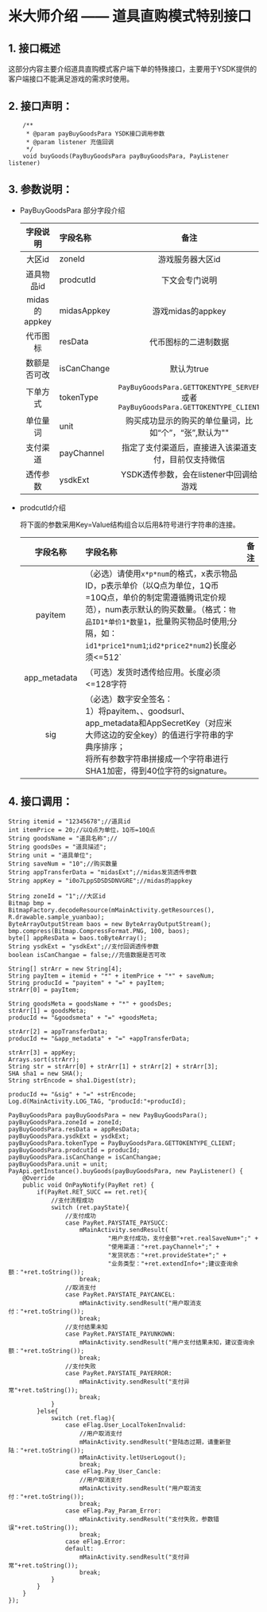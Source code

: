 # 米大师介绍 —— 道具直购模式特别接口

## 1. 接口概述

这部分内容主要介绍道具直购模式客户端下单的特殊接口，主要用于YSDK提供的客户端接口不能满足游戏的需求时使用。

## 2. 接口声明：

		/**
		 * @param payBuyGoodsPara YSDK接口调用参数
		 * @param listener 充值回调
		 */
		void buyGoods(PayBuyGoodsPara payBuyGoodsPara, PayListener listener)

## 3. 参数说明：

- PayBuyGoodsPara 部分字段介绍

	| 字段说明 | 字段名称 | 备注 |
	|:--:|:--|:--:|
	|大区id|zoneId| 游戏服务器大区id|
	|道具物品id|prodcutId| 下文会专门说明|
	|midas的appkey| midasAppkey | 游戏midas的appkey|
	|代币图标| resData | 代币图标的二进制数据|
	|数额是否可改|isCanChange| 默认为true|
	|下单方式|tokenType| `PayBuyGoodsPara.GETTOKENTYPE_SERVER` 或者 `PayBuyGoodsPara.GETTOKENTYPE_CLIENT`|
	|单位量词|unit| 购买成功显示的购买的单位量词，比如“个”，“张”,默认为""|
	|支付渠道|payChannel| 指定了支付渠道后，直接进入该渠道支付，目前仅支持微信|
	|透传参数|ysdkExt| YSDK透传参数，会在listener中回调给游戏|

- prodcutId介绍

	将下面的参数采用Key=Value结构组合以后用&符号进行字符串的连接。

	| 字段名称 | 字段名称 | 备注 |
	|:--:|:--|:--:|
	|payitem|（必选）请使用`x*p*num`的格式，x表示物品ID，p表示单价（以Q点为单位，1Q币=10Q点，单价的制定需遵循腾讯定价规范），num表示默认的购买数量。（格式：`物品ID1*单价1*数量1`，批量购买物品时使用;分隔，如：`id1*price1*num1`;`id2*price2*num2`)长度必须<=512`| |	|goodsurl|（可选）物品的图片url（长度<512字符）| |
	|app_metadata|（可选）发货时透传给应用。长度必须<=128字符| |
	|sig|（必选）数字安全签名：<BR>1）将payitem、、goodsurl、app_metadata和AppSecretKey（对应米大师这边的安全key）的值进行字符串的字典序排序；<BR>将所有参数字符串拼接成一个字符串进行SHA1加密，得到40位字符的signature。| |


## 4. 接口调用：

    String itemid = "12345678";//道具id
	int itemPrice = 20;//以Q点为单位，1Q币=10Q点
	String goodsName = "道具名称";//
	String goodsDes = "道具描述";
	String unit = "道具单位";
	String saveNum = "10";//购买数量
	String appTransferData = "midasExt";//midas发货透传参数
	String appKey = "i0o7LppSDSDSDNVGRE";//midas的appkey
	
	String zoneId = "1";//大区id
	Bitmap bmp = BitmapFactory.decodeResource(mMainActivity.getResources(), R.drawable.sample_yuanbao);
	ByteArrayOutputStream baos = new ByteArrayOutputStream();
	bmp.compress(Bitmap.CompressFormat.PNG, 100, baos);
	byte[] appResData = baos.toByteArray();
	String ysdkExt = "ysdkExt";//支付回调透传参数
	boolean isCanChangae = false;//充值数据是否可改
	
	String[] strArr = new String[4];
	String payItem = itemid + "*" + itemPrice + "*" + saveNum;
	String producId = "payitem" + "=" + payItem;
	strArr[0] = payItem;

	String goodsMeta = goodsName + "*" + goodsDes;
	strArr[1] = goodsMeta;
	producId += "&goodsmeta" + "=" +goodsMeta;

	strArr[2] = appTransferData;
	producId += "&app_metadata" + "=" +appTransferData;

	strArr[3] = appKey;
	Arrays.sort(strArr);
	String str = strArr[0] + strArr[1] + strArr[2] + strArr[3];
	SHA sha1 = new SHA();
	String strEncode = sha1.Digest(str);

	producId += "&sig" + "=" +strEncode;
	Log.d(MainActivity.LOG_TAG, "producId:"+producId);

	PayBuyGoodsPara payBuyGoodsPara = new PayBuyGoodsPara();
	payBuyGoodsPara.zoneId = zoneId;
	payBuyGoodsPara.resData = appResData;
	payBuyGoodsPara.ysdkExt = ysdkExt;
	payBuyGoodsPara.tokenType = PayBuyGoodsPara.GETTOKENTYPE_CLIENT;
	payBuyGoodsPara.prodcutId = producId;
	payBuyGoodsPara.isCanChange = isCanChangae;
	payBuyGoodsPara.unit = unit;
	PayApi.getInstance().buyGoods(payBuyGoodsPara, new PayListener() {
        @Override
        public void OnPayNotify(PayRet ret) {
            if(PayRet.RET_SUCC == ret.ret){
                //支付流程成功
                switch (ret.payState){
                    //支付成功
                    case PayRet.PAYSTATE_PAYSUCC:
                        mMainActivity.sendResult(
                                "用户支付成功，支付金额"+ret.realSaveNum+";" +
                                "使用渠道："+ret.payChannel+";" +
                                "发货状态："+ret.provideState+";" +
                                "业务类型："+ret.extendInfo+";建议查询余额："+ret.toString());
                        break;
                    //取消支付
                    case PayRet.PAYSTATE_PAYCANCEL:
                        mMainActivity.sendResult("用户取消支付："+ret.toString());
                        break;
                    //支付结果未知
                    case PayRet.PAYSTATE_PAYUNKOWN:
                        mMainActivity.sendResult("用户支付结果未知，建议查询余额："+ret.toString());
                        break;
                    //支付失败
                    case PayRet.PAYSTATE_PAYERROR:
                        mMainActivity.sendResult("支付异常"+ret.toString());
                        break;
                }
            }else{
                switch (ret.flag){
                    case eFlag.User_LocalTokenInvalid:
                        //用户取消支付
                        mMainActivity.sendResult("登陆态过期，请重新登陆："+ret.toString());
                        mMainActivity.letUserLogout();
                        break;
                    case eFlag.Pay_User_Cancle:
                        //用户取消支付
                        mMainActivity.sendResult("用户取消支付："+ret.toString());
                        break;
                    case eFlag.Pay_Param_Error:
                        mMainActivity.sendResult("支付失败，参数错误"+ret.toString());
                        break;
                    case eFlag.Error:
                    default:
                        mMainActivity.sendResult("支付异常"+ret.toString());
                        break;
                }
            }
        }
    });
